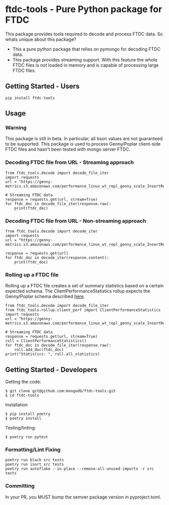 # ftdc-tools - Pure Python package for FTDC
This package provides tools required to decode and process FTDC data. So whats unique about this package?

* This a pure python package that relies on pymongo for decoding FTDC data.
* This package provides streaming support. With this feature the whole FTDC files is not loaded in memory and is capable of processing large FTDC files.

## Getting Started - Users
```
pip install ftdc-tools
```

## Usage

### Warning
This package is still in beta. In particular, all bson values are not guaranteed to be supported. This package is used to process Genny/Poplar client-side FTDC files and hasn't been tested with mongo server FTDC.

### Decoding FTDC file from URL - Streaming approach
```
from ftdc_tools.decode import decode_file_iter
import requests
url = "https://genny-metrics.s3.amazonaws.com/performance_linux_wt_repl_genny_scale_InsertRemove_patch_b2098c676bdc64e3194734fa632b133c47496646_61f955933066150fca890e4a_22_02_01_15_58_36_0/canary_InsertRemove.ActorFinished"

# Streaming FTDC data
response = requests.get(url, stream=True)
for ftdc_doc in decode_file_iter(response.raw):
    print(ftdc_doc)
```

### Decoding FTDC file from URL - Non-streaming approach
```
from ftdc_tools.decode import decode_iter
import requests
url = "https://genny-metrics.s3.amazonaws.com/performance_linux_wt_repl_genny_scale_InsertRemove_patch_b2098c676bdc64e3194734fa632b133c47496646_61f955933066150fca890e4a_22_02_01_15_58_36_0/canary_InsertRemove.ActorFinished"

response = requests.get(url)
for ftdc_doc in decode_iter(response.content):
    print(ftdc_doc)
```

### Rolling up a FTDC file 

Rolling up a FTDC file creates a set of summary statistics based on a certain expected schema.
The ClientPerformanceStatistics rollup expects the Genny/Poplar schema described [here](https://github.com/10gen/performance-tooling-docs/blob/main/getting_started/intrarun_data_generation.md#client-side-intra-run-data).

```
from ftdc_tools.decode import decode_file_iter
from ftdc_tools.rollup.client_perf import ClientPerformanceStatistics
import requests
url = "https://genny-metrics.s3.amazonaws.com/performance_linux_wt_repl_genny_scale_InsertRemove_patch_b2098c676bdc64e3194734fa632b133c47496646_61f955933066150fca890e4a_22_02_01_15_58_36_0/canary_InsertRemove.ActorFinished"

# Streaming FTDC data
response = requests.get(url, stream=True)
roll = ClientPerformanceStatistics()
for ftdc_doc in decode_file_iter(response.raw):
    roll.add_doc(ftdc_doc)
print("Statistics: ", roll.all_statistics)
```


## Getting Started - Developers

Getting the code:
```
$ git clone git@github.com:mongodb/ftdc-tools.git
$ cd ftdc-tools
```

Installation

```
$ pip install poetry
$ poetry install
```

Testing/linting:
```
$ poetry run pytest
```

### Formatting/Lint Fixing
```
poetry run black src tests
poetry run isort src tests
poetry run autoflake --in-place --remove-all-unused-imports -r src tests
```

### Committing
In your PR, you MUST bump the semver package version in pyproject.toml.
